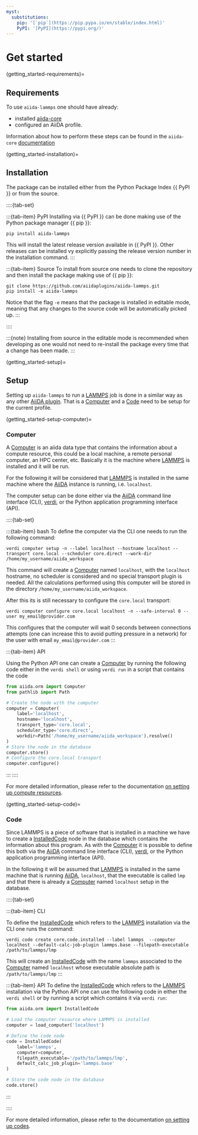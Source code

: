```yaml
---
myst:
  substitutions:
    pip: '[`pip`](https://pip.pypa.io/en/stable/index.html)'
    PyPI: '[PyPI](https://pypi.org/)'
---
```


# Get started

(getting_started-requirements)=

## Requirements

To use `aiida-lammps` one should have already:

- installed [aiida-core](https://github.com/aiidateam/aiida-core)
- configured an AiiDA profile.

Information about how to perform these steps can be found in the `aiida-core` [documentation](https://aiida.readthedocs.io/projects/aiida-core/en/latest/intro/get_started.html)

(getting_started-installation)=

## Installation

The package can be installed either from the Python Package Index {{ PyPI }} or from the source.

::::{tab-set}

:::{tab-item} PyPI
Installing via {{ PyPI }} can be done making use of the Python package manager {{ pip }}:

```console
pip install aiida-lammps
```

This will install the latest release version available in {{ PyPI }}. Other releases can be installed vy explicitly passing the release version number in the installation command.
:::

:::{tab-item} Source
To install from source one needs to clone the repository and then install the package making use of {{ pip }}:

```console
git clone https://github.com/aiidaplugins/aiida-lammps.git
pip install -e aiida-lammps
```

Notice that the flag ``-e`` means that the package is installed in editable mode, meaning that any changes to the source code will be automatically picked up.
:::

::::

:::{note}
Installing from source in the editable mode is recommended when developing as one would not need to re-install the package every time that a change has been made.
:::


(getting_started-setup)=

## Setup

Setting up `aiida-lammps` to run a [LAMMPS](https://www.lammps.org/#gsc.tab=0) job is done in a similar way as any other [AiiDA plugin](https://aiida.readthedocs.io/projects/aiida-core/en/latest/topics/plugins.html). That is a [Computer](https://aiida.readthedocs.io/projects/aiida-core/en/latest/howto/run_codes.html#how-to-set-up-a-computer) and a [Code](https://aiida.readthedocs.io/projects/aiida-core/en/latest/howto/run_codes.html#how-to-create-a-code) need to be setup for the current profile.

(getting_started-setup-computer)=

### Computer

A [Computer](https://aiida.readthedocs.io/projects/aiida-core/en/latest/reference/apidoc/aiida.orm.html#aiida.orm.computers.Computer) is an aiida data type that contains the information about a compute resource, this could be a local machine, a remote personal computer, an HPC center, etc. Basically it is the machine where [LAMMPS](https://www.lammps.org/#gsc.tab=0) is installed and it will be run.

For the following it will be considered that [LAMMPS](https://www.lammps.org/#gsc.tab=0) is installed in the same machine where the [AiiDA](https://aiida.net/) instance is running, i.e. `localhost`.

The computer setup can be done either via the [AiiDA](https://aiida.net/) command line interface (CLI), [verdi](https://aiida.readthedocs.io/projects/aiida-core/en/latest/reference/command_line.html), or the Python application programming interface (API).

::::{tab-set}

:::{tab-item} bash
To define the computer via the CLI one needs to run the following command:

```console
verdi computer setup -n --label localhost --hostname localhost --transport core.local --scheduler core.direct --work-dir /home/my_username/aiida_workspace
```

This command will create a [Computer](https://aiida.readthedocs.io/projects/aiida-core/en/latest/reference/apidoc/aiida.orm.html#aiida.orm.computers.Computer) named `localhost`, with the `localhost` hostname, no scheduler is considered and no special transport plugin is needed. All the calculations performed using this computer will be stored in the directory `/home/my_username/aiida_workspace`.

After this its is still necessary to configure the `core.local` transport:

```console
verdi computer configure core.local localhost -n --safe-interval 0 --user my_email@provider.com
```
This configures that the computer will wait 0 seconds between connections attempts (one can increase this to avoid putting pressure in a network) for the user with email `my_email@provider.com`
:::

:::{tab-item} API

Using the Python API one can create a [Computer](https://aiida.readthedocs.io/projects/aiida-core/en/latest/reference/apidoc/aiida.orm.html#aiida.orm.computers.Computer) by running the following code either in the `verdi shell` or using `verdi run` in a script that contains the code

```python
from aiida.orm import Computer
from pathlib import Path

# Create the node with the computer
computer = Computer(
    label='localhost',
    hostname='localhost',
    transport_type='core.local',
    scheduler_type='core.direct',
    workdir=Path('/home/my_username/aiida_workspace').resolve()
)
# Store the node in the database
computer.store()
# Configure the core.local transport
computer.configure()
```
:::
::::

For more detailed information, please refer to the documentation [on setting up compute resources](https://aiida.readthedocs.io/projects/aiida-core/en/latest/howto/run_codes.html#how-to-set-up-a-computer).

(getting_started-setup-code)=

### Code

Since LAMMPS is a piece of software that is installed in a machine we have to create a [InstalledCode](https://aiida.readthedocs.io/projects/aiida-core/en/latest/reference/apidoc/aiida.orm.nodes.data.code.html#aiida.orm.nodes.data.code.installed.InstalledCode) node in the database which contains the information about this program. As with the [Computer](https://aiida.readthedocs.io/projects/aiida-core/en/latest/reference/apidoc/aiida.orm.html#aiida.orm.computers.Computer) it is possible to define this both via the [AiiDA](https://aiida.net/) command line interface (CLI), [verdi](https://aiida.readthedocs.io/projects/aiida-core/en/latest/reference/command_line.html), or the Python application programming interface (API).

In the following it will be assumed that [LAMMPS](https://www.lammps.org/#gsc.tab=0) is installed in the same machine that is running [AiiDA](https://aiida.net/), `localhost`, that the executable is called `lmp` and that there is already a [Computer](https://aiida.readthedocs.io/projects/aiida-core/en/latest/reference/apidoc/aiida.orm.html#aiida.orm.computers.Computer) named `localhost` setup in the database.

::::{tab-set}

:::{tab-item} CLI

To define the [InstalledCode](https://aiida.readthedocs.io/projects/aiida-core/en/latest/reference/apidoc/aiida.orm.nodes.data.code.html#aiida.orm.nodes.data.code.installed.InstalledCode) which refers to the [LAMMPS](https://www.lammps.org/#gsc.tab=0) installation via the CLI one runs the command:

```console
verdi code create core.code.installed --label lammps  --computer localhost --default-calc-job-plugin lammps.base --filepath-executable /path/to/lammps/lmp
```

This will create an [InstalledCode](https://aiida.readthedocs.io/projects/aiida-core/en/latest/reference/apidoc/aiida.orm.nodes.data.code.html#aiida.orm.nodes.data.code.installed.InstalledCode) with the name `lammps` associated to the [Computer](https://aiida.readthedocs.io/projects/aiida-core/en/latest/reference/apidoc/aiida.orm.html#aiida.orm.computers.Computer) named `localhost` whose executable absolute path is `/path/to/lammps/lmp`
:::

:::{tab-item} API
To define the [InstalledCode](https://aiida.readthedocs.io/projects/aiida-core/en/latest/reference/apidoc/aiida.orm.nodes.data.code.html#aiida.orm.nodes.data.code.installed.InstalledCode) which refers to the [LAMMPS](https://www.lammps.org/#gsc.tab=0) installation via the Python API one can use the following code in either the `verdi shell` or by running a script which contains it via `verdi run`:

```python
from aiida.orm import InstalledCode

# Load the computer resource where LAMMPS is installed
computer = load_computer('localhost')

# Define the code node
code = InstalledCode(
    label='lammps',
    computer=computer,
    filepath_executable='/path/to/lammps/lmp',
    default_calc_job_plugin='lammps.base'
)

# Store the code node in the database
code.store()
```
:::

::::

For more detailed information, please refer to the documentation [on setting up codes](https://aiida.readthedocs.io/projects/aiida-core/en/latest/howto/run_codes.html#how-to-setup-a-code).
